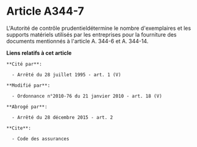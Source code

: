 # Article A344-7

L'Autorité de contrôle prudentieldétermine le nombre d'exemplaires et les supports matériels utilisés par les entreprises
pour la fourniture des documents mentionnés à l'article A. 344-6 et A. 344-14.

**Liens relatifs à cet article**

	**Cité par**:

	  - Arrêté du 28 juillet 1995 - art. 1 (V)

	**Modifié par**:

	  - Ordonnance n°2010-76 du 21 janvier 2010 - art. 18 (V)

	**Abrogé par**:

	  - Arrêté du 28 décembre 2015 - art. 2

	**Cite**:

	  - Code des assurances
